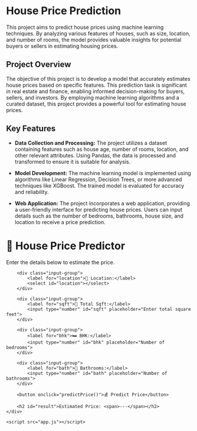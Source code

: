 # House Price Prediction

This project aims to predict house prices using machine learning techniques. By analyzing various features of houses, such as size, location, and number of rooms, the model provides valuable insights for potential buyers or sellers in estimating housing prices.

## Project Overview

The objective of this project is to develop a model that accurately estimates house prices based on specific features. This prediction task is significant in real estate and finance, enabling informed decision-making for buyers, sellers, and investors. By employing machine learning algorithms and a curated dataset, this project provides a powerful tool for estimating house prices.

## Key Features

- **Data Collection and Processing:** The project utilizes a dataset containing features such as house age, number of rooms, location, and other relevant attributes. Using Pandas, the data is processed and transformed to ensure it is suitable for analysis.

- **Model Development:** The machine learning model is implemented using algorithms like Linear Regression, Decision Trees, or more advanced techniques like XGBoost. The trained model is evaluated for accuracy and reliability.

- **Web Application:** The project incorporates a web application, providing a user-friendly interface for predicting house prices. Users can input details such as the number of bedrooms, bathrooms, house size, and location to receive a price prediction.

<!DOCTYPE html>
<html lang="en">
<head>
    <meta charset="UTF-8">
    <meta name="viewport" content="width=device-width, initial-scale=1.0">
    <title>House Price Prediction</title>
    <link rel="stylesheet" href="app.css">
</head>
<body>
    <div class="container">
        <h1>🏡 House Price Predictor</h1>
        <p>Enter the details below to estimate the price.</p>

        <div class="input-group">
            <label for="location">📍 Location:</label>
            <select id="location"></select>
        </div>

        <div class="input-group">
            <label for="sqft">📏 Total Sqft:</label>
            <input type="number" id="sqft" placeholder="Enter total square feet">
        </div>

        <div class="input-group">
            <label for="bhk">🛏️ BHK:</label>
            <input type="number" id="bhk" placeholder="Number of bedrooms">
        </div>

        <div class="input-group">
            <label for="bath">🚿 Bathrooms:</label>
            <input type="number" id="bath" placeholder="Number of bathrooms">
        </div>

        <button onclick="predictPrice()">💰 Predict Price</button>

        <h2 id="result">Estimated Price: <span>---</span></h2>
    </div>

    <script src="app.js"></script>
</body>
</html>
